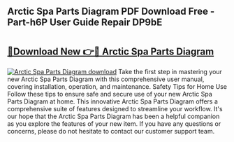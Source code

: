 ## Arctic Spa Parts Diagram PDF Download Free - Part-h6P User Guide Repair DP9bE

# <h2><a href="http://dfr5hg1.blite.top/?on=Arctic+Spa+Parts+Diagram">🔗Download New 👉🔴 Arctic Spa Parts Diagram</a></h2>

[![Arctic Spa Parts Diagram download](https://i.imgur.com/lujVjoI.png)](http://dfr5hg1.blite.top/?on=Arctic+Spa+Parts+Diagram)
Take the first step in mastering your new Arctic Spa Parts Diagram with this comprehensive user manual, covering installation, operation, and maintenance. Safety Tips for Home Use Follow these tips to ensure safe and secure use of your new Arctic Spa Parts Diagram at home. This innovative Arctic Spa Parts Diagram offers a comprehensive suite of features designed to streamline your workflow. It's our hope that the Arctic Spa Parts Diagram has been a helpful companion as you explore the features of your new item. If you have any questions or concerns, please do not hesitate to contact our customer support team.
